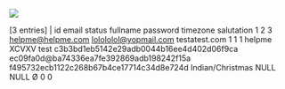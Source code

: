 ![](Maszyny/Linux/Help/Pasted%20image%2020210901174932.png)

[3 entries]
| id
email
status
fullname
password
timezone
salutation
1
2
3
helpme@helpme.com
lolololol@yopmail.com
testatest.com
1
1
1
helpme
XCVXV
test
c3b3bd1eb5142e29adb0044b16ee4d402d06f9ca
ec09fa0d@ba74336ea7fe392869adb198242f15a
f495732ecb1122c268b67b4ce17714c34d8e724d
Indian/Christmas
NULL
NULL
Ø
0
0
